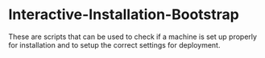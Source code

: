 Interactive-Installation-Bootstrap
==================================

These are scripts that can be used to check if a machine is set up properly for installation and to setup the correct settings for deployment.